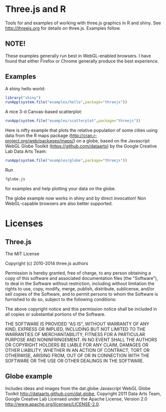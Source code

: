 # Three.js and R

Tools for and examples of working with three.js graphics in R and shiny.
See http://threejs.org for details on three.js.  Examples follow.

## NOTE!

These examples generally run best in WebGL-enabled browsers.  I have found that
either Firefox or Chrome generally produce the best experience.

## Examples

A shiny hello world:
```r
library("shiny")
runApp(system.file("examples/hello",package="threejs"))
```

A nice 3-d Canvas-based scatterplot:
```r
runApp(system.file("examples/scatterplot",package="threejs"))
```

Here is nifty example that plots the relative population of some cities using
data from the R maps package (http://cran.r-project.org/web/packages/maps/) on
a globe, based on the Javascript WebGL Globe Toolkit
(https://github.com/dataarts) by the Google Creative Lab Data Arts Team:
```r
runApp(system.file("examples/globe",package="threejs"))
```
Run
```r
?globe.js
```
for examples and help plotting your data on the globe.

The globe example now works in shiny and by direct invocation! Non
WebGL-capable browsers are also better supported.

# Licenses

## Three.js

The MIT License

Copyright (c) 2010-2014 three.js authors

Permission is hereby granted, free of charge, to any person obtaining a copy
of this software and associated documentation files (the "Software"), to deal
in the Software without restriction, including without limitation the rights
to use, copy, modify, merge, publish, distribute, sublicense, and/or sell
copies of the Software, and to permit persons to whom the Software is
furnished to do so, subject to the following conditions:

The above copyright notice and this permission notice shall be included in
all copies or substantial portions of the Software.

THE SOFTWARE IS PROVIDED "AS IS", WITHOUT WARRANTY OF ANY KIND, EXPRESS OR
IMPLIED, INCLUDING BUT NOT LIMITED TO THE WARRANTIES OF MERCHANTABILITY,
FITNESS FOR A PARTICULAR PURPOSE AND NONINFRINGEMENT. IN NO EVENT SHALL THE
AUTHORS OR COPYRIGHT HOLDERS BE LIABLE FOR ANY CLAIM, DAMAGES OR OTHER
LIABILITY, WHETHER IN AN ACTION OF CONTRACT, TORT OR OTHERWISE, ARISING FROM,
OUT OF OR IN CONNECTION WITH THE SOFTWARE OR THE USE OR OTHER DEALINGS IN
THE SOFTWARE.

## Globe example

Includes ideas and images from the dat.globe Javascript WebGL Globe Toolkit
http://dataarts.github.com/dat.globe,
Copyright 2011 Data Arts Team, Google Creative Lab
Licensed under the Apache License, Version 2.0
http://www.apache.org/licenses/LICENSE-2.0.

